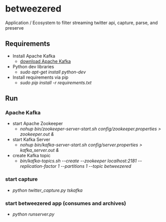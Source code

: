 # betweezered
Application / Ecosystem to filter streaming twitter api, capture, parse, and preserve


## Requirements

* Install Apache Kafka
  * <a href="http://kafka.apache.org/downloads.html">download Apache Kafka</a>
* Python dev libraries
  * <em>sudo apt-get install python-dev</em>
* Install requirements via pip
  * <em>sudo pip install -r requirements.txt</em>


## Run

### Apache Kafka
* start Apache Zookeeper
  * <em>nohup bin/zookeeper-server-start.sh config/zookeeper.properties > zookeeper.out &</em>
* start Kafka Server
  * <em>nohup bin/kafka-server-start.sh config/server.properties > kafka_server.out &</em>
* create Kafka topic
  * <em>bin/kafka-topics.sh --create --zookeeper localhost:2181 --replication-factor 1 --partitions 1 --topic betweezered</em>


### start capture
* <em>python twitter_capture.py tskafka</em>

### start betweezered app (consumes and archives)
* <em>python runserver.py</em>